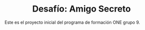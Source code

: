 <h1 align="center"> Desafío: Amigo Secreto </h1>
Este es el proyecto inicial del programa de formación ONE grupo 9.
